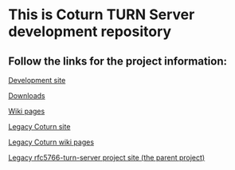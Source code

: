 This is Coturn TURN Server development repository
=================================================
 Follow the links for the project information:
-------------------------------------------------

[Development site](https://github.com/coturn/coturn/)

[Downloads](https://github.com/coturn/coturn/wiki/Downloads)

[Wiki pages](https://github.com/coturn/coturn/wiki/)

[Legacy Coturn site](https://code.google.com/p/coturn/)

[Legacy Coturn wiki pages](https://code.google.com/p/coturn/w/list)

[Legacy rfc5766-turn-server project site (the parent project)](https://code.google.com/p/rfc5766-turn-server/)
